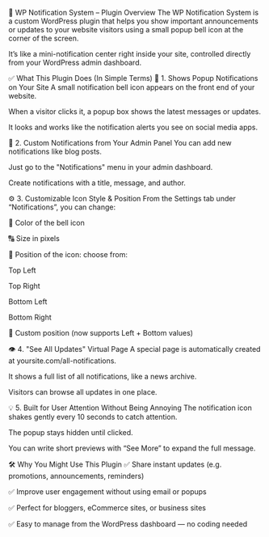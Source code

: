 🔔 WP Notification System – Plugin Overview
The WP Notification System is a custom WordPress plugin that helps you show important announcements or updates to your website visitors using a small popup bell icon at the corner of the screen.

It’s like a mini-notification center right inside your site, controlled directly from your WordPress admin dashboard.

✅ What This Plugin Does (In Simple Terms)
📢 1. Shows Popup Notifications on Your Site
A small notification bell icon appears on the front end of your website.

When a visitor clicks it, a popup box shows the latest messages or updates.

It looks and works like the notification alerts you see on social media apps.

📝 2. Custom Notifications from Your Admin Panel
You can add new notifications like blog posts.

Just go to the "Notifications" menu in your admin dashboard.

Create notifications with a title, message, and author.

⚙️ 3. Customizable Icon Style & Position
From the Settings tab under “Notifications”, you can change:

🔴 Color of the bell icon

🔠 Size in pixels

📍 Position of the icon: choose from:

Top Left

Top Right

Bottom Left

Bottom Right

🔧 Custom position (now supports Left + Bottom values)

👁️ 4. "See All Updates" Virtual Page
A special page is automatically created at yoursite.com/all-notifications.

It shows a full list of all notifications, like a news archive.

Visitors can browse all updates in one place.

💡 5. Built for User Attention Without Being Annoying
The notification icon shakes gently every 10 seconds to catch attention.

The popup stays hidden until clicked.

You can write short previews with “See More” to expand the full message.

🛠️ Why You Might Use This Plugin
✅ Share instant updates (e.g. promotions, announcements, reminders)

✅ Improve user engagement without using email or popups

✅ Perfect for bloggers, eCommerce sites, or business sites

✅ Easy to manage from the WordPress dashboard — no coding needed
